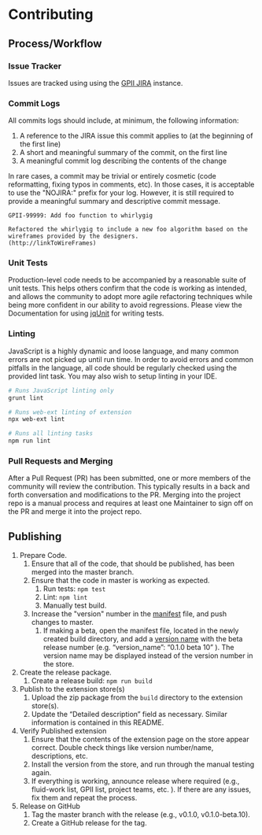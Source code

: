 # Contributing

## Process/Workflow

### Issue Tracker

Issues are tracked using using the [GPII JIRA](
    https://issues.gpii.net/issues/?jql=project%20%3D%20GPII%20AND%20component%20%3D%20%22Open%20in%20Same%20Tab%20Browser%20Extension%22)
    instance.

### Commit Logs

All commits logs should include, at minimum, the following information:

1. A reference to the JIRA issue this commit applies to (at the beginning of the first line)
2. A short and meaningful summary of the commit, on the first line
3. A meaningful commit log describing the contents of the change

In rare cases, a commit may be trivial or entirely cosmetic (code reformatting, fixing typos in comments, etc). In those
cases, it is acceptable to use the "NOJIRA:" prefix for your log. However, it is still required to provide a meaningful
summary and descriptive commit message.

```text
GPII-99999: Add foo function to whirlygig

Refactored the whirlygig to include a new foo algorithm based on the wireframes provided by the designers.
(http://linkToWireFrames)
```

### Unit Tests

Production-level code needs to be accompanied by a reasonable suite of unit tests. This helps others confirm that the
code is working as intended, and allows the community to adopt more agile refactoring techniques while being more
confident in our ability to avoid regressions. Please view the Documentation for using
[jqUnit](https://docs.fluidproject.org/infusion/development/jqUnit.html) for writing tests.

### Linting

JavaScript is a highly dynamic and loose language, and many common errors are not picked up until run time. In order to
avoid errors and common pitfalls in the language, all code should be regularly checked using the provided lint task.
You may also wish to setup linting in your IDE.

```bash
# Runs JavaScript linting only
grunt lint

# Runs web-ext linting of extension
npx web-ext lint

# Runs all linting tasks
npm run lint
```

### Pull Requests and Merging

After a Pull Request (PR) has been submitted, one or more members of the community will review the contribution. This
typically results in a back and forth conversation and modifications to the PR. Merging into the project repo is a
manual process and requires at least one Maintainer to sign off on the PR and merge it into the project repo.

## Publishing

1. Prepare Code.
    1. Ensure that all of the code, that should be published, has been merged into the master branch.
    2. Ensure that the code in master is working as expected.
        1. Run tests: `npm test`
        2. Lint: `npm lint`
        3. Manually test build.
    3. Increase the "version" number in the [manifest](
        https://github.com/GPII/gpii-open-same-tab-extension/blob/master/src/manifest.json#L5) file, and push changes to
        master.
        1. If making a beta, open the manifest file, located in the newly created build directory, and add a
            [version name](https://developer.chrome.com/apps/manifest/version#version_name) with the beta release number
            (e.g. “version_name”:  “0.1.0 beta 10” ). The version name may be displayed instead of the version number
            in the store.
2. Create the release package.
    1. Create a release build: `npm run build`
3. Publish to the extension store(s)
    1. Upload the zip package from the `build` directory to the extension store(s).
    2. Update the “Detailed description” field as necessary. Similar information is contained in this README.
4. Verify Published extension
    1. Ensure that the contents of the extension page on the store appear correct. Double check things like version
        number/name, descriptions, etc.
    2. Install the version from the store, and run through the manual testing again.
    3. If everything is working, announce release where required (e.g., fluid-work list, GPII list, project teams, etc.
        ). If there are any issues, fix them and repeat the process.
5. Release on GitHub
    1. Tag the master branch with the release (e.g., v0.1.0, v0.1.0-beta.10).
    2. Create a GitHub release for the tag.
